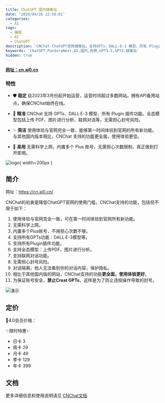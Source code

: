 ```yaml
---
title: ChatGPT 国内镜像站
date: '2024/04/26 22:56:01'
categories:
  - AI
tags:
  - 编程
  - AI
  - ChatGPT
description: 'CNChat-ChatGPT官网镜像站，支持GPTs、DALL·E-3 模型、所有 Plugin 插件功能。全态模型包括上传 PDF、图片进行分析、联网对话等功能'
keywords: 'ChatGPT,PandoraNext,AI,国内,免费,GPT3.5,GPT4,镜像站'
hidden: true
---
```


**[网址：cn.ai0.cn](https://cn.ai0.cn/)**

### 特性

- 🛡️ **稳定**
  自2023年3月份起开始运营，运营时间超过多数网站。拥有API备用站点，确保CNChat始终在线。

- 🤖 **精准**
  CNChat 支持 GPTs、DALL·E-3 模型、所有 Plugin 插件功能。全态模型包括上传 PDF、图片进行分析、联网对话等，无需担心封号风险。

- ✨ **简洁**
  使用体验与官网完全一致，能够第一时间体验到官网的所有新功能。与其他国内版本相比，CNChat 支持的功能更全面，使用体验更佳。

- 🚀 **易用**
  无需科学上网，内置多个 Plus 账号，无需担心次数限制，真正做到打开即用。

![logo](https://cdn.jerryz.com.cn/gh/YangguangZhou/CNChat-Docs@main/docs/public/cnchat.png){ width=200px }


## 简介

网址：https://cn.ai0.cn/

CNChat的初衷是降低ChatGPT官网的使用门槛，CNChat支持的功能，包括但不限于如下：

1. 使用体验与官网完全一致，可在第一时间体验到官网所有新功能。
2. 无需科学上网。
3. 内置多个Plus账号，不用担心次数不够。
4. 支持所有GPTs功能：DALL·E-3模型等。
5. 支持所有Plugin插件功能。
6. 支持全态模型：上传PDF、图片进行分析。
7. 支持联网对话功能。
8. 无需担心封号风险。
9. 对话隔离，他人无法看到你的对话内容，保护隐私。
10. 相比于其他国内版的网站，CNChat支持的功能**更全面，使用体验更好**。
11. 为保证账号安全，**禁止Creat GPTs**，这样是为了防止违规操作导致的封号。

![演示](https://cdn.jerryz.com.cn/gh/YangguangZhou/CNChat-Docs@main/docs/public/1.png)

## 定价

🤖4.0会员价格：

✨限时特惠✨

- 日卡 3
- 周卡 29
- 月卡 49
- 季卡 129
- 年卡 399

## 文档

更多详细信息和使用说明请见 [CNChat文档](https://cn.jerryz.com.cn/)